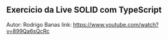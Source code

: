 ## Exercício da Live SOLID com TypeScript

Autor: Rodrigo Banas
link: https://www.youtube.com/watch?v=899Qa6sQcRc